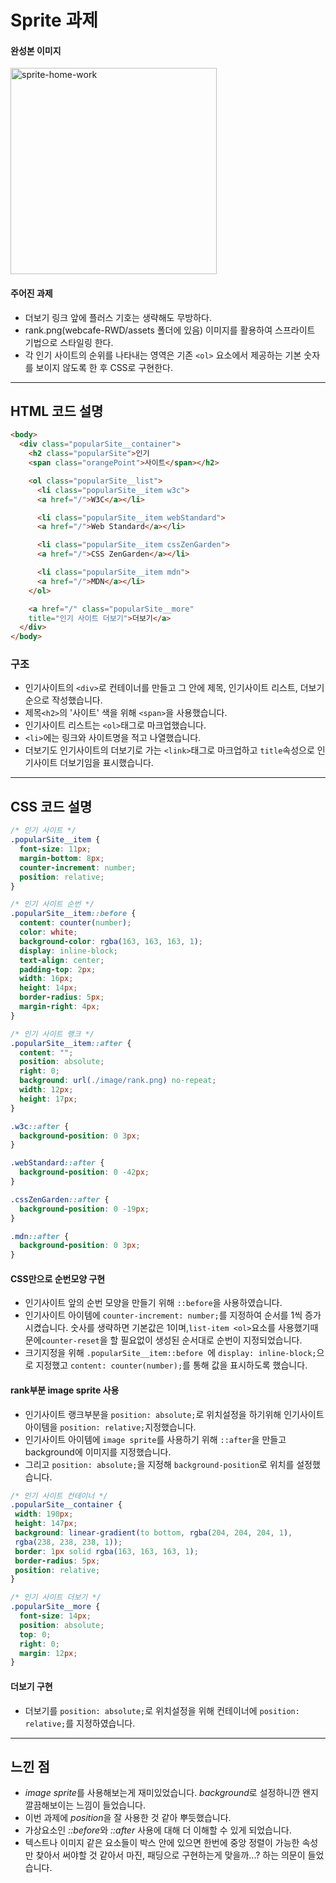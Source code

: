 # Sprite 과제
#### 완성본 이미지

<img width="330" alt="sprite-home-work" src="https://github.com/jjang-aaa/home-work/assets/131199065/97663afb-b7a5-49e1-905f-ccb6e4858431">

#### 주어진 과제

- 더보기 링크 앞에 플러스 기호는 생략해도 무방하다.
- rank.png(webcafe-RWD/assets 폴더에 있음) 이미지를 활용하여 스프라이트 기법으로 스타일링 한다.
- 각 인기 사이트의 순위를 나타내는 영역은 기존 `<ol>` 요소에서 제공하는 기본 숫자를 보이지 않도록 한 후 CSS로 구현한다.

-----
## HTML 코드 설명
```html
<body>
  <div class="popularSite__container">
    <h2 class="popularSite">인기 
    <span class="orangePoint">사이트</span></h2>

    <ol class="popularSite__list">
      <li class="popularSite__item w3c">
      <a href="/">W3C</a></li>

      <li class="popularSite__item webStandard">
      <a href="/">Web Standard</a></li>

      <li class="popularSite__item cssZenGarden">
      <a href="/">CSS ZenGarden</a></li>

      <li class="popularSite__item mdn">
      <a href="/">MDN</a></li>
    </ol>

    <a href="/" class="popularSite__more" 
    title="인기 사이트 더보기">더보기</a>
  </div>
</body>
```

### 구조
- 인기사이트의 `<div>`로 컨테이너를 만들고 그 안에 제목, 인기사이트 리스트, 더보기 순으로 작성했습니다.
- 제목`<h2>`의 '사이트' 색을 위해 `<span>`을 사용했습니다.
- 인기사이트 리스트는 `<ol>`태그로 마크업했습니다.
- `<li>`에는 링크와 사이트명을 적고 나열했습니다.
- 더보기도 인기사이트의 더보기로 가는 `<link>`태그로 마크업하고 `title`속성으로 인기사이트 더보기임을 표시했습니다.

-----
## CSS 코드 설명

```css
/* 인기 사이트 */
.popularSite__item {
  font-size: 11px;
  margin-bottom: 8px;
  counter-increment: number;
  position: relative;
}

/* 인기 사이트 순번 */
.popularSite__item::before {
  content: counter(number);
  color: white;
  background-color: rgba(163, 163, 163, 1);
  display: inline-block;
  text-align: center;
  padding-top: 2px;
  width: 16px;
  height: 14px;
  border-radius: 5px;
  margin-right: 4px;
}

/* 인기 사이트 랭크 */
.popularSite__item::after {
  content: "";
  position: absolute;
  right: 0;
  background: url(./image/rank.png) no-repeat;
  width: 12px;
  height: 17px;
}

.w3c::after {
  background-position: 0 3px;
}

.webStandard::after {
  background-position: 0 -42px;
}

.cssZenGarden::after {
  background-position: 0 -19px;
}

.mdn::after {
  background-position: 0 3px;
}
```
#### CSS만으로 순번모양 구현
- 인기사이트 앞의 순번 모양을 만들기 위해 `::before`을 사용하였습니다.
- 인기사이트 아이템에 `counter-increment: number;`를 지정하여 순서를 1씩 증가시켰습니다. 숫사를 생략하면 기본값은 1이며,`list-item <ol>`요소를 사용했기때문에`counter-reset`을 할 필요없이 생성된 순서대로 순번이 지정되었습니다.
- 크기지정을 위해 `.popularSite__item::before `에 `display: inline-block;`으로 지정했고 `content: counter(number);`를 통해 값을 표시하도록 했습니다.
#### rank부분 image sprite 사용
- 인기사이트 랭크부분을 `position: absolute;`로 위치설정을 하기위해 인기사이트 아이템을 `position: relative;`지정했습니다.
- 인기사이트 아이템에 `image sprite`를 사용하기 위해 `::after`을 만들고 background에 이미지를 지정했습니다.
- 그리고 `position: absolute;`을 지정해 `background-position`로 위치를 설정했습니다.

```css
/* 인기 사이트 컨테이너 */
.popularSite__container {
 width: 190px;
 height: 147px;
 background: linear-gradient(to bottom, rgba(204, 204, 204, 1),
 rgba(238, 238, 238, 1));
 border: 1px solid rgba(163, 163, 163, 1);
 border-radius: 5px;
 position: relative;
}

/* 인기 사이트 더보기 */
.popularSite__more {
  font-size: 14px;
  position: absolute;
  top: 0;
  right: 0;
  margin: 12px;
}
```
#### 더보기 구현
- 더보기를 `position: absolute;`로 위치설정을 위해 컨테이너에 `position: relative;`를 지정하였습니다.

-----
## 느낀 점

- *image sprite*를 사용해보는게 재미있었습니다. *background*로 설정하니깐 왠지 깔끔해보이는 느낌이 들었습니다.
- 이번 과제에 *position*을 잘 사용한 것 같아 뿌듯했습니다.
- 가상요소인 *::before*와 *::after* 사용에 대해 더 이해할 수 있게 되었습니다.
- 텍스트나 이미지 같은 요소들이 박스 안에 있으면 한번에 중앙 정렬이 가능한 속성만 찾아서 써야할 것 같아서 마진, 패딩으로 구현하는게 맞을까...? 하는 의문이 들었습니다.
